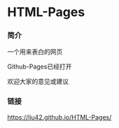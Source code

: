 # HTML-Pages

### 简介
一个用来表白的网页

Github-Pages已经打开

欢迎大家的意见或建议

### 链接
<https://liu42.github.io/HTML-Pages/>
